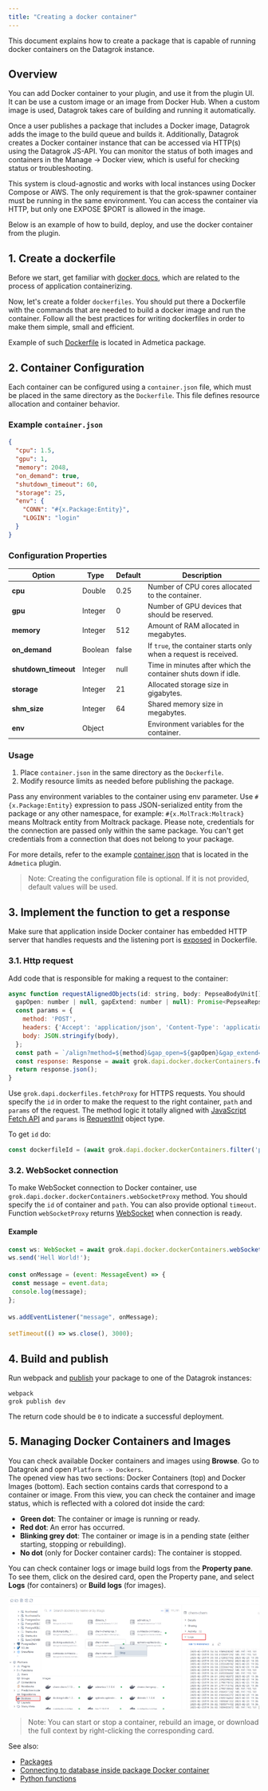 ```yaml
---
title: "Creating a docker container"
---
```


This document explains how to create a package that is capable of running docker containers on the Datagrok instance.

## Overview

You can add Docker container to your plugin, and use it from the plugin UI. 
It can be  use a custom image or an image from Docker Hub. 
When a custom image is used, Datagrok takes care of building and running it automatically.

Once a user publishes a package that includes a Docker image, Datagrok adds the image to the build queue and builds it. 
Additionally, Datagrok creates a Docker container instance that can be accessed via HTTP(s) using the Datagrok JS-API. 
You can monitor the status of both images and containers in the Manage -> Docker view, which is useful for checking 
status or troubleshooting.

This system is cloud-agnostic and works with local instances using Docker Compose or AWS. 
The only requirement is that the grok-spawner container must be running in the same environment. 
You can access the container via HTTP, but only one EXPOSE $PORT is allowed in the image.

Below is an example of how to build, deploy, and use the docker container from the plugin. 

## 1. Create a dockerfile

Before we start, get familiar with
[docker docs](https://docs.docker.com/get-started/02_our_app/),
 which are related to the process of application containerizing.

Now, let's create a folder `dockerfiles`. You should put there a Dockerfile with
the commands that are needed to build a docker image and run the container.
Follow all the best practices for writing dockerfiles in order to make them
simple, small and efficient.

Example of such
 [Dockerfile](https://github.com/datagrok-ai/public/blob/master/packages/Admetica/dockerfiles/Dockerfile)
 is located in Admetica package.

## 2. Container Configuration

Each container can be configured using a `container.json` file, which must be placed in the same directory 
as the `Dockerfile`. This file defines resource allocation and container behavior.

### Example `container.json`

```json
{
  "cpu": 1.5,
  "gpu": 1,
  "memory": 2048,
  "on_demand": true,
  "shutdown_timeout": 60,
  "storage": 25,
  "env": {
    "CONN": "#{x.Package:Entity}",
    "LOGIN": "login"
  }
}
```

### Configuration Properties

| Option               | Type    | Default | Description                                                      |
|----------------------|---------|---------|------------------------------------------------------------------|
| **cpu**              | Double  | 0.25    | Number of CPU cores allocated to the container.                  |
| **gpu**              | Integer | 0       | Number of GPU devices that should be reserved.                   |
| **memory**           | Integer | 512     | Amount of RAM allocated in megabytes.                            |
| **on_demand**        | Boolean | false   | If `true`, the container starts only when a request is received. |
| **shutdown_timeout** | Integer | null    | Time in minutes after which the container shuts down if idle.    |
| **storage**          | Integer | 21      | Allocated storage size in gigabytes.                             |
| **shm_size**         | Integer | 64      | Shared memory size in megabytes.                                 |
| **env**              | Object  |         | Environment variables for the container.                         |

### Usage

1. Place `container.json` in the same directory as the `Dockerfile`.
2. Modify resource limits as needed before publishing the package.

Pass any environment variables to the container using env parameter.
Use `#{x.Package:Entity}` expression to pass JSON-serialized entity from the package or any other namespace, for example: `#{x.MolTrack:Moltrack}` means Moltrack entity from Moltrack package.
Please note, credentials for the connection are passed only within the same package. You can't get credentials from a connection that does not belong to your package.

For more details, refer to the example [container.json](https://github.com/datagrok-ai/public/blob/master/packages/Admetica/dockerfiles/container.json) 
that is located in the `Admetica` plugin.

>Note: Creating the configuration file is optional. If it is not provided, default values will be used.

## 3. Implement the function to get a response

Make sure that application inside Docker container has embedded HTTP server that handles requests and the 
listening port is [exposed](https://docs.docker.com/reference/dockerfile/#expose) in Dockerfile.

### 3.1. Http request

Add code that is responsible for making a request to the container:

```js
async function requestAlignedObjects(id: string, body: PepseaBodyUnit[], method: string,
  gapOpen: number | null, gapExtend: number | null): Promise<PepseaRepsonse> {
  const params = {
    method: 'POST',
    headers: {'Accept': 'application/json', 'Content-Type': 'application/json'},
    body: JSON.stringify(body),
  };
  const path = `/align?method=${method}&gap_open=${gapOpen}&gap_extend=${gapExtend}`;
  const response: Response = await grok.dapi.docker.dockerContainers.fetchProxy(id, path, params);
  return response.json();
}
```

Use `grok.dapi.dockerfiles.fetchProxy` for HTTPS requests. You should specify the `id` in order to make the request
to the right container, `path` and `params` of the request. The method logic it totally aligned
with [JavaScript Fetch API](https://developer.mozilla.org/en-US/docs/Web/API/Fetch_API) and `params` is [RequestInit](https://developer.mozilla.org/en-US/docs/Web/API/RequestInit) object type.

To get `id` do:

```js
const dockerfileId = (await grok.dapi.docker.dockerContainers.filter('pepsea').first()).id;
```

### 3.2. WebSocket connection

To make WebSocket connection to Docker container, use `grok.dapi.docker.dockerContainers.webSocketProxy` method. 
You should specify the `id` of container and `path`. You can also provide optional `timeout`. 
Function `webSocketProxy` returns [WebSocket](https://developer.mozilla.org/en-US/docs/Web/API/WebSocket) when connection is ready.

#### Example

```js
const ws: WebSocket = await grok.dapi.docker.dockerContainers.webSocketProxy(container.id, '/ws');
ws.send('Hell World!');

const onMessage = (event: MessageEvent) => {
 const message = event.data;
 console.log(message);
};

ws.addEventListener("message", onMessage);

setTimeout(() => ws.close(), 3000);
```

## 4. Build and publish

Run webpack and [publish](../../develop.md#publishing) your package to one of the
 Datagrok instances:

```shell
webpack
grok publish dev
```

The return code should be `0` to indicate a successful deployment.

## 5. Managing Docker Containers and Images

You can check available Docker containers and images using **Browse**. Go to Datagrok and open `Platform -> Dockers`.  
The opened view has two sections: Docker Containers (top) and Docker Images (bottom). Each section contains cards 
that correspond to a container or image. From this view, you can check the container and image status, 
which is reflected with a colored dot inside the card:

- **Green dot**: The container or image is running or ready.
- **Red dot**: An error has occurred.
- **Blinking grey dot**: The container or image is in a pending state (either starting, stopping or rebuilding).
- **No dot** (only for Docker container cards): The container is stopped.

You can check container logs or image build logs from the **Property pane**. To see them, click on the desired card, 
open the Property pane, and select **Logs** (for containers) or **Build logs** (for images).

![docker-container](docker.png)

> Note: You can start or stop a container, rebuild an image, or download the full context by right-clicking
> the corresponding card.

See also:
- [Packages](../../develop.md#packages)
- [Connecting to database inside package Docker container](../db/access-data.md)
- [Python functions](python-functions.md)